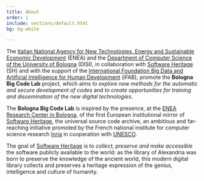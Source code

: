 ```yaml
---
title: About
order: 1
include: sections/default.html
bg: bg-white 

---
```


The [Italian National Agency for New Technologies, Energy and Sustainable Economic Development](https://www.enea.it/) (ENEA) and the [Department of Computer Science of the University of Bologna](https://disi.unibo.it/it) (DISI), in collaboration with [Software Heritage](https://www.softwareheritage.org/) (SH) and with the support of the [International Foundation Big Data and Artificial Intelligence for Human Development](https://www.ifabfoundation.org/) (iFAB), promote the **Bologna Big Code Lab** project, which aims *to explore new methods for the automatic and secure development of codes* and *to create opportunities for training and dissemination of the new digital technologies*.
 
The **Bologna Big Code Lab** is inspired by the presence, at the [ENEA Research Center in Bologna](https://www.bologna.enea.it/), of the first European institutional mirror of [Software Heritage](https://www.softwareheritage.org/), the universal source code archive, an ambitious and far-reaching initiative promoted by the French national institute for computer science research [Inria](https://www.inria.fr/en) in cooperation with [UNESCO](https://www.unesco.it/). 

The goal of [Software Heritage](https://www.softwareheritage.org/) is to *collect, preserve and make accessible* the software publicly available to the world: as the library of Alexandria was born to preserve the knowledge of the ancient world, this modern digital library collects and preserves a heritage expression of the genius, intelligence and culture of humanity.